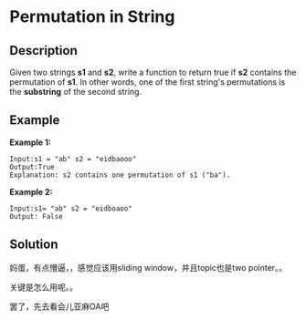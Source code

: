 # Permutation in String

## Description

Given two strings **s1** and **s2**, write a function to return true if **s2** contains the permutation of **s1**. In other words, one of the first string's permutations is the **substring** of the second string.

## Example

**Example 1:**

```text
Input:s1 = "ab" s2 = "eidbaooo"
Output:True
Explanation: s2 contains one permutation of s1 ("ba").
```

**Example 2:**

```text
Input:s1= "ab" s2 = "eidboaoo"
Output: False
```

## Solution

妈蛋，有点懵逼，，感觉应该用sliding window，并且topic也是two pointer。。

关键是怎么用呢。。

罢了，先去看会儿亚麻OA吧



